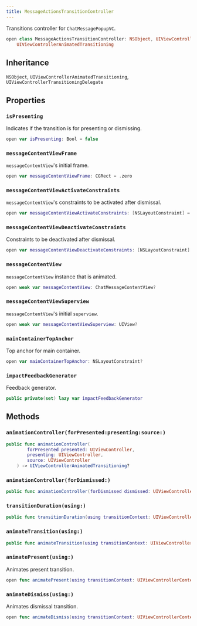 ```yaml
---
title: MessageActionsTransitionController
---
```


Transitions controller for `ChatMessagePopupVC`.

``` swift
open class MessageActionsTransitionController: NSObject, UIViewControllerTransitioningDelegate,
    UIViewControllerAnimatedTransitioning 
```

## Inheritance

`NSObject`, `UIViewControllerAnimatedTransitioning`, `UIViewControllerTransitioningDelegate`

## Properties

### `isPresenting`

Indicates if the transition is for presenting or dismissing.

``` swift
open var isPresenting: Bool = false
```

### `messageContentViewFrame`

`messageContentView`'s initial frame.

``` swift
open var messageContentViewFrame: CGRect = .zero
```

### `messageContentViewActivateConstraints`

`messageContentView`'s constraints to be activated after dismissal.

``` swift
open var messageContentViewActivateConstraints: [NSLayoutConstraint] = []
```

### `messageContentViewDeactivateConstraints`

Constraints to be deactivated after dismissal.

``` swift
open var messageContentViewDeactivateConstraints: [NSLayoutConstraint] = []
```

### `messageContentView`

`messageContentView` instance that is animated.

``` swift
open weak var messageContentView: ChatMessageContentView?
```

### `messageContentViewSuperview`

`messageContentView`'s initial `superview`.

``` swift
open weak var messageContentViewSuperview: UIView?
```

### `mainContainerTopAnchor`

Top anchor for main container.

``` swift
open var mainContainerTopAnchor: NSLayoutConstraint?
```

### `impactFeedbackGenerator`

Feedback generator.

``` swift
public private(set) lazy var impactFeedbackGenerator 
```

## Methods

### `animationController(forPresented:presenting:source:)`

``` swift
public func animationController(
        forPresented presented: UIViewController,
        presenting: UIViewController,
        source: UIViewController
    ) -> UIViewControllerAnimatedTransitioning? 
```

### `animationController(forDismissed:)`

``` swift
public func animationController(forDismissed dismissed: UIViewController) -> UIViewControllerAnimatedTransitioning? 
```

### `transitionDuration(using:)`

``` swift
public func transitionDuration(using transitionContext: UIViewControllerContextTransitioning?) -> TimeInterval 
```

### `animateTransition(using:)`

``` swift
public func animateTransition(using transitionContext: UIViewControllerContextTransitioning) 
```

### `animatePresent(using:)`

Animates present transition.

``` swift
open func animatePresent(using transitionContext: UIViewControllerContextTransitioning) 
```

### `animateDismiss(using:)`

Animates dismissal transition.

``` swift
open func animateDismiss(using transitionContext: UIViewControllerContextTransitioning) 
```
